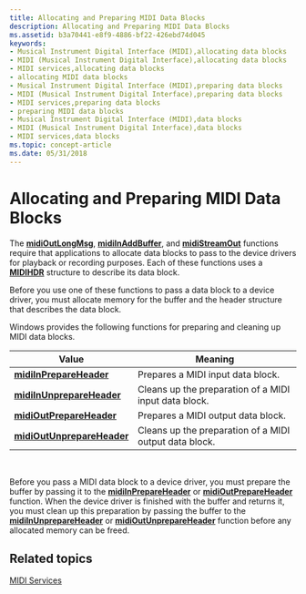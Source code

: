 ```yaml
---
title: Allocating and Preparing MIDI Data Blocks
description: Allocating and Preparing MIDI Data Blocks
ms.assetid: b3a70441-e8f9-4886-bf22-426ebd74d045
keywords:
- Musical Instrument Digital Interface (MIDI),allocating data blocks
- MIDI (Musical Instrument Digital Interface),allocating data blocks
- MIDI services,allocating data blocks
- allocating MIDI data blocks
- Musical Instrument Digital Interface (MIDI),preparing data blocks
- MIDI (Musical Instrument Digital Interface),preparing data blocks
- MIDI services,preparing data blocks
- preparing MIDI data blocks
- Musical Instrument Digital Interface (MIDI),data blocks
- MIDI (Musical Instrument Digital Interface),data blocks
- MIDI services,data blocks
ms.topic: concept-article
ms.date: 05/31/2018
---
```


# Allocating and Preparing MIDI Data Blocks

The [**midiOutLongMsg**](/windows/win32/api/mmeapi/nf-mmeapi-midioutlongmsg), [**midiInAddBuffer**](/windows/win32/api/mmeapi/nf-mmeapi-midiinaddbuffer), and [**midiStreamOut**](/windows/win32/api/mmeapi/nf-mmeapi-midistreamout) functions require that applications to allocate data blocks to pass to the device drivers for playback or recording purposes. Each of these functions uses a [**MIDIHDR**](/windows/win32/api/mmeapi/ns-mmeapi-midihdr) structure to describe its data block.

Before you use one of these functions to pass a data block to a device driver, you must allocate memory for the buffer and the header structure that describes the data block.

Windows provides the following functions for preparing and cleaning up MIDI data blocks.



| Value                                                    | Meaning                                                |
|----------------------------------------------------------|--------------------------------------------------------|
| [**midiInPrepareHeader**](/windows/win32/api/mmeapi/nf-mmeapi-midiinprepareheader)       | Prepares a MIDI input data block.                      |
| [**midiInUnprepareHeader**](/windows/win32/api/mmeapi/nf-mmeapi-midiinunprepareheader)   | Cleans up the preparation of a MIDI input data block.  |
| [**midiOutPrepareHeader**](/windows/win32/api/mmeapi/nf-mmeapi-midioutprepareheader)     | Prepares a MIDI output data block.                     |
| [**midiOutUnprepareHeader**](/windows/win32/api/mmeapi/nf-mmeapi-midioutunprepareheader) | Cleans up the preparation of a MIDI output data block. |



 

Before you pass a MIDI data block to a device driver, you must prepare the buffer by passing it to the [**midiInPrepareHeader**](/windows/win32/api/mmeapi/nf-mmeapi-midiinprepareheader) or [**midiOutPrepareHeader**](/windows/win32/api/mmeapi/nf-mmeapi-midioutprepareheader) function. When the device driver is finished with the buffer and returns it, you must clean up this preparation by passing the buffer to the [**midiInUnprepareHeader**](/windows/win32/api/mmeapi/nf-mmeapi-midiinunprepareheader) or [**midiOutUnprepareHeader**](/windows/win32/api/mmeapi/nf-mmeapi-midioutunprepareheader) function before any allocated memory can be freed.

## Related topics

<dl> <dt>

[MIDI Services](midi-services.md)
</dt> </dl>

 

 
